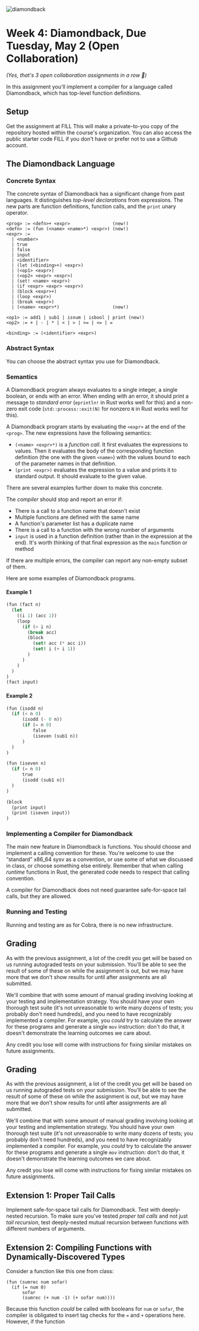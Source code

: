 ![diamondback](./diamondback.jpeg)

# Week 4: Diamondback, Due Tuesday, May 2 (Open Collaboration)

_(Yes, that's 3 open collaboration assignments in a row 🙂)_

In this assignment you'll implement a compiler for a language called Diamondback,
which has top-level function definitions.

## Setup

Get the assignment at FILL This will make
a private-to-you copy of the repository hosted within the course's
organization.  You can also access the public starter code
FILL if you don't have or
prefer not to use a Github account.

## The Diamondback Language

### Concrete Syntax

The concrete syntax of Diamondback has a significant change from past
languages. It distinguishes _top-level declarations_ from expressions.  The new
parts are function definitions, function calls, and the `print` unary operator.

```
<prog> := <defn>+ <expr>                (new!)
<defn> := (fun (<name> <name>*) <expr>) (new!)
<expr> :=
  | <number>
  | true
  | false
  | input
  | <identifier>
  | (let (<binding>+) <expr>)
  | (<op1> <expr>)
  | (<op2> <expr> <expr>)
  | (set! <name> <expr>)
  | (if <expr> <expr> <expr>)
  | (block <expr>+)
  | (loop <expr>)
  | (break <expr>)
  | (<name> <expr>*)                    (new!)

<op1> := add1 | sub1 | isnum | isbool | print (new!)
<op2> := + | - | * | < | > | >= | <= | =

<binding> := (<identifier> <expr>)
```


### Abstract Syntax

You can choose the abstract syntax you use for Diamondback.

### Semantics

A Diamondback program always evaluates to a single integer, a single boolean,
or ends with an error. When ending with an error, it should print a message to
_standard error_ (`eprintln!` in Rust works well for this) and a non-zero exit
code (`std::process::exit(N)` for nonzero `N` in Rust works well for this).

A Diamondback program starts by evaluating the `<expr>` at the end of the
`<prog>`. The new expressions have the following semantics:

- `(<name> <expr>*)` is a _function call_. It first evaluates the expressions
  to values. Then it evaluates the body of the corresponding function
  definition (the one with the given `<name>`) with the values bound to each of
  the parameter names in that definition.
- `(print <expr>)` evaluates the expression to a value and prints it to
  standard output. It should evaluate to the given value.

There are several examples further down to make this concrete.

The _compiler_ should stop and report an error if:

* There is a call to a function name that doesn't exist
* Multiple functions are defined with the same name
* A function's parameter list has a duplicate name
* There is a call to a function with the wrong number of arguments
* `input` is used in a function definition (rather than in the expression at
  the end). It's worth thinking of that final expression as the `main` function
  or method

If there are multiple errors, the compiler can report any non-empty subset of
them.

Here are some examples of Diamondback programs.

#### Example 1

```scheme
(fun (fact n)
  (let
    ((i 1) (acc 1))
    (loop
      (if (> i n)
        (break acc)
        (block
          (set! acc (* acc i))
          (set! i (+ i 1))
        )
      )
    )
  )
)
(fact input)
```

#### Example 2

```scheme
(fun (isodd n)
  (if (< n 0)
      (isodd (- 0 n))
      (if (= n 0)
          false
          (iseven (sub1 n))
      )
  )
)

(fun (iseven n)
  (if (= n 0)
      true
      (isodd (sub1 n))
  )
)

(block
  (print input)
  (print (iseven input))
)
```

### Implementing a Compiler for Diamondback

The main new feature in Diamondback is functions. You should choose and
implement a calling convention for these. You're welcome to use the
“standard” x86_64 sysv as a convention, or use some of what we discussed in
class, or choose something else entirely. Remember that when calling _runtime_
functions in Rust, the generated code needs to respect that calling convention.

A compiler for Diamondback does not need guarantee safe-for-space tail calls,
but they are allowed.

### Running and Testing

Running and testing are as for Cobra, there is no new infrastructure.

## Grading

As with the previous assignment, a lot of the credit you get will be based on
us running autograded tests on your submission. You'll be able to see the
result of some of these on while the assignment is out, but we may have more
that we don't show results for until after assignments are all submitted.

We'll combine that with some amount of manual grading involving looking at your
testing and implementation strategy. You should have your own thorough test
suite (it's not unreasonable to write many dozens of tests; you probably don't
need hundreds), and you need to have recognizably implemented a compiler. For
example, you _could_ try to calculate the answer for these programs and
generate a single `mov` instruction: don't do that, it doesn't demonstrate the
learning outcomes we care about.

Any credit you lose will come with instructions for fixing similar mistakes on
future assignments.

## Grading

As with the previous assignment, a lot of the credit you get will be based on
us running autograded tests on your submission. You'll be able to see the
result of some of these on while the assignment is out, but we may have more
that we don't show results for until after assignments are all submitted.

We'll combine that with some amount of manual grading involving looking at your
testing and implementation strategy. You should have your own thorough test
suite (it's not unreasonable to write many dozens of tests; you probably don't
need hundreds), and you need to have recognizably implemented a compiler. For
example, you _could_ try to calculate the answer for these programs and
generate a single `mov` instruction: don't do that, it doesn't demonstrate the
learning outcomes we care about.

Any credit you lose will come with instructions for fixing similar mistakes on
future assignments.

## Extension 1: Proper Tail Calls

Implement safe-for-space tail calls for Diamondback. Test with deeply-nested
recursion. To make sure you've tested _proper tail calls_ and not just _tail
recursion_, test deeply-nested mutual recursion between functions with
different numbers of arguments.

## Extension 2: Compiling Functions with Dynamically-Discovered Types

Consider a function like this one from class:

```
(fun (sumrec num sofar)
  (if (= num 0)
      sofar
      (sumrec (+ num -1) (+ sofar num))))
```

Because this function _could_ be called with booleans for `num` or `sofar`, the
compiler is obligated to insert tag checks for the `=` and `+` operations here.
However, if the function 



